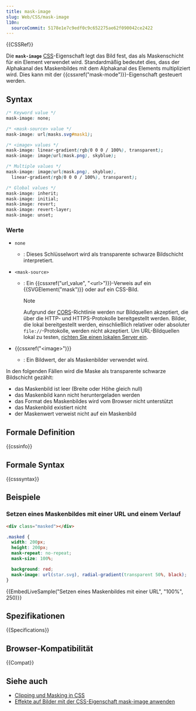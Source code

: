 ```yaml
---
title: mask-image
slug: Web/CSS/mask-image
l10n:
  sourceCommit: 5178e1e7c9edf0c9c652275ae62f090042ce2422
---
```


{{CSSRef}}

Die **`mask-image`** [CSS](/de/docs/Web/CSS)-Eigenschaft legt das Bild fest, das als Maskenschicht für ein Element verwendet wird. Standardmäßig bedeutet dies, dass der Alphakanal des Maskenbildes mit dem Alphakanal des Elements multipliziert wird. Dies kann mit der {{cssxref("mask-mode")}}-Eigenschaft gesteuert werden.

## Syntax

```css
/* Keyword value */
mask-image: none;

/* <mask-source> value */
mask-image: url(masks.svg#mask1);

/* <image> values */
mask-image: linear-gradient(rgb(0 0 0 / 100%), transparent);
mask-image: image(url(mask.png), skyblue);

/* Multiple values */
mask-image: image(url(mask.png), skyblue),
  linear-gradient(rgb(0 0 0 / 100%), transparent);

/* Global values */
mask-image: inherit;
mask-image: initial;
mask-image: revert;
mask-image: revert-layer;
mask-image: unset;
```

### Werte

- `none`

  - : Dieses Schlüsselwort wird als transparente schwarze Bildschicht interpretiert.

- `<mask-source>`

  - : Ein {{cssxref("url_value", "&lt;url&gt;")}}-Verweis auf ein {{SVGElement("mask")}} oder auf ein CSS-Bild.

    > [!NOTE]
    > Aufgrund der [CORS](/de/docs/Glossary/CORS)-Richtlinie werden nur Bildquellen akzeptiert, die über die HTTP- und HTTPS-Protokolle bereitgestellt werden. Bilder, die lokal bereitgestellt werden, einschließlich relativer oder absoluter `file://`-Protokolle, werden nicht akzeptiert. Um URL-Bildquellen lokal zu testen, [richten Sie einen lokalen Server ein](/de/docs/Web/Progressive_web_apps/Tutorials/CycleTracker/Secure_connection#localhost).

- {{cssxref("&lt;image&gt;")}}
  - : Ein Bildwert, der als Maskenbilder verwendet wird.

In den folgenden Fällen wird die Maske als transparente schwarze Bildschicht gezählt:

- das Maskenbild ist leer (Breite oder Höhe gleich null)
- das Maskenbild kann nicht heruntergeladen werden
- das Format des Maskenbildes wird vom Browser nicht unterstützt
- das Maskenbild existiert nicht
- der Maskenwert verweist nicht auf ein Maskenbild

## Formale Definition

{{cssinfo}}

## Formale Syntax

{{csssyntax}}

## Beispiele

### Setzen eines Maskenbildes mit einer URL und einem Verlauf

```html
<div class="masked"></div>
```

```css
.masked {
  width: 200px;
  height: 200px;
  mask-repeat: no-repeat;
  mask-size: 100%;

  background: red;
  mask-image: url(star.svg), radial-gradient(transparent 50%, black);
}
```

{{EmbedLiveSample("Setzen eines Maskenbildes mit einer URL", "100%", 250)}}

## Spezifikationen

{{Specifications}}

## Browser-Kompatibilität

{{Compat}}

## Siehe auch

- [Clipping und Masking in CSS](https://css-tricks.com/clipping-masking-css/)
- [Effekte auf Bilder mit der CSS-Eigenschaft mask-image anwenden](https://web.dev/articles/css-masking)

